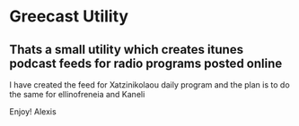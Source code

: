 Greecast Utility
==================

Thats a small utility which creates itunes podcast feeds for radio programs posted online
-------------------------------------------------------------------------------------------

I have created the feed for Xatzinikolaou daily program and the plan is to do the same for ellinofreneia and Kaneli


Enjoy! Alexis
